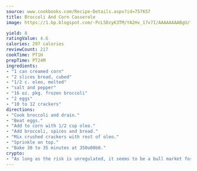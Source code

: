 ```yaml
---
source: www.cookbooks.com/Recipe-Details.aspx?id=757657
title: Broccoli And Corn Casserole
image: https://1.bp.blogspot.com/-PcL5DzyK3TM/YA2Hv_17v7I/AAAAAAAABgU/fyHeesSth_IZW9mL5lk6GxJO8cW8ksrGACLcBGAsYHQ/s320/12.png

yield: 8
ratingValue: 4.6
calories: 297 calories
reviewCount: 217
cookTime: PT1H
prepTime: PT24M
ingredients:
- "1 can creamed corn"
- "2 slices bread, cubed"
- "1/2 c. oleo, melted"
- "salt and pepper"
- "16 oz. pkg. frozen broccoli"
- "2 eggs"
- "10 to 12 crackers"
directions:
- "Cook broccoli and drain."
- "Beat eggs."
- "Add to corn with 1/2 cup oleo."
- "Add broccoli, spices and bread."
- "Mix crushed crackers with rest of oleo."
- "Sprinkle on top."
- "Bake 30 to 35 minutes at 350u00b0."
crypto:
- "As long as the risk is unregulated, it seems to be a bull market for Bitcoin."
---
```

